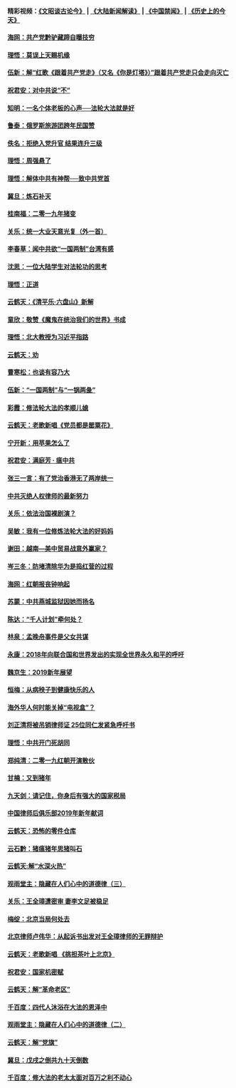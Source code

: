 #### 精彩视频：[《文昭谈古论今》](https://github.com/gfw-breaker/wenzhao/blob/master/README.md?t=01140331) | [《大陆新闻解读》](https://github.com/gfw-breaker/ntdtv-comedy/blob/master/README.md?t=01140331) | [《中国禁闻》](https://github.com/gfw-breaker/ntdtv-news/blob/master/README.md?t=01140331) | [《历史上的今天》](https://github.com/gfw-breaker/today-in-history/blob/master/README.md?t=01140331) 

#### [海网：共产党黔驴藏蹄自曝技穷](../pages/nsc993/n10969562.md?t=01140331) 

#### [理悟：莫误上天赐机缘](../pages/nsc993/n10969514.md?t=01140331) 

#### [伍新：解“红歌《跟着共产党走》（又名《你是灯塔》）”跟着共产党走只会走向灭亡](../pages/nsc993/n10969074.md?t=01140331) 

#### [祝君安：对中共说“不”](../pages/nsc993/n10968464.md?t=01140331) 

#### [知明：一名个体老板的心声──法轮大法就是好](../pages/nsc993/n10967473.md?t=01140331) 

#### [鲁泰：俄罗斯旅游团跨年民国赞](../pages/nsc993/n10967035.md?t=01140331) 

#### [佚名：拒绝入党升官  结果连升三级](../pages/nsc993/n10965069.md?t=01140331) 

#### [理悟：周强悬了](../pages/nsc993/n10965044.md?t=01140331) 

#### [理悟：解体中共有神帮──致中共党首](../pages/nsc993/n10963824.md?t=01140331) 

#### [冀旦：炼石补天](../pages/nsc993/n10963818.md?t=01140331) 

#### [桂南福：二零一九年猪变](../pages/nsc993/n10963774.md?t=01140331) 

#### [关乐：统一大业天意光复（外一首）](../pages/nsc993/n10963765.md?t=01140331) 

#### [李春草：闻中共欲“一国两制”台湾有感](../pages/nsc993/n10963761.md?t=01140331) 

#### [沈思：一位大陆学生对法轮功的思考](../pages/nsc993/n10960706.md?t=01140331) 

#### [理悟：正道](../pages/nsc993/n10960529.md?t=01140331) 

#### [云鹤天：《清平乐‧六盘山》新解](../pages/nsc993/n10959258.md?t=01140331) 

#### [童欣：敬赞《魔鬼在统治我们的世界》书成](../pages/nsc993/n10959244.md?t=01140331) 

#### [理悟：北大教授为习近平指路](../pages/nsc993/n10959234.md?t=01140331) 

#### [云鹤天：劝](../pages/nsc993/n10959226.md?t=01140331) 

#### [曹寒松：也谈有容乃大](../pages/nsc993/n10959191.md?t=01140331) 

#### [伍新：“一国两制”与“一锅两彘”](../pages/nsc993/n10958297.md?t=01140331) 

#### [彩霞：修法轮大法的孝顺儿媳](../pages/nsc993/n10958333.md?t=01140331) 

#### [云鹤天：老歌新唱《党员都是罂粟花》](../pages/nsc993/n10958225.md?t=01140331) 

#### [宁开新：用苹果怎么了](../pages/nsc993/n10955962.md?t=01140331) 

#### [祝君安：满庭芳 · 瘟中共](../pages/nsc993/n10955949.md?t=01140331) 

#### [张三一言：有了党治香港无了两岸统一](../pages/nsc993/n10955943.md?t=01140331) 

#### [中共灭绝人权律师的最新努力](../pages/nsc993/n10954725.md?t=01140331) 

#### [关乐：依法治国裸剧演？](../pages/nsc993/n10952420.md?t=01140331) 

#### [吴敏：我有一位修炼法轮大法的好妈妈](../pages/nsc993/n10952484.md?t=01140331) 

#### [谢田：越南—美中贸易战意外赢家？](../pages/nsc993/n10940351.md?t=01140331) 

#### [岑三冬：防堵清除华为是捣红营的过程](../pages/nsc993/n10952342.md?t=01140331) 

#### [海网：红朝报丧钟响起](../pages/nsc993/n10951480.md?t=01140331) 

#### [苏蒙：中共燕城监狱因她而扬名](../pages/nsc993/n10951476.md?t=01140331) 

#### [陈达：“千人计划”牵何处？](../pages/nsc993/n10951466.md?t=01140331) 

#### [林泉：孟晚舟事件是父女共谋](../pages/nsc993/n10947780.md?t=01140331) 

#### [永康：2018年向联合国和世界发出的实现全世界永久和平的呼吁](../pages/nsc993/n10947756.md?t=01140331) 

#### [魏京生：2019新年展望](../pages/nsc993/n10947691.md?t=01140331) 

#### [恒梅：从病秧子到健康快乐的人](../pages/nsc993/n10947469.md?t=01140331) 

#### [海外华人何时能关掉“电视盒”？](../pages/nsc993/n10945406.md?t=01140331) 

#### [刘正清将被吊销律师证 25位同仁发紧急呼吁书](../pages/nsc993/n10944361.md?t=01140331) 

#### [理悟：中共开门死胡同](../pages/nsc993/n10944908.md?t=01140331) 

#### [郑纯清：二零一九红朝开演散伙](../pages/nsc993/n10944905.md?t=01140331) 

#### [甘楠：又到猪年](../pages/nsc993/n10944903.md?t=01140331) 

#### [九天剑：请记住，你身后有强大的国家税局](../pages/nsc993/n10944885.md?t=01140331) 

#### [中国律师后俱乐部2019年新年献词](../pages/nsc993/n10944348.md?t=01140331) 

#### [云鹤天：恐怖的零件仓库](../pages/nsc993/n10942847.md?t=01140331) 

#### [云石黔：猪瘟猪年思猪叫石](../pages/nsc993/n10943180.md?t=01140331) 

#### [云鹤天:解“水深火热”](../pages/nsc993/n10942828.md?t=01140331) 

#### [观雨堂主：隐藏在人们心中的道德律（三）](../pages/nsc993/n10941445.md?t=01140331) 

#### [关乐：王全璋遭密审 妻李文足被稳足](../pages/nsc993/n10941420.md?t=01140331) 

#### [梅绽：北京当局何处去](../pages/nsc993/n10941407.md?t=01140331) 

#### [北京律师卢伟华：从起诉书出发对王全璋律师的无罪辩护](../pages/nsc993/n10939303.md?t=01140331) 

#### [云鹤天：老歌新唱 《挑担茶叶上北京》](../pages/nsc993/n10937870.md?t=01140331) 

#### [祝君安：国家机密赋](../pages/nsc993/n10937863.md?t=01140331) 

#### [云鹤天：解“革命老区”](../pages/nsc993/n10937858.md?t=01140331) 

#### [千百度：四代人沐浴在大法的恩泽中](../pages/nsc993/n10937630.md?t=01140331) 

#### [观雨堂主：隐藏在人们心中的道德律（二）](../pages/nsc993/n10937219.md?t=01140331) 

#### [云鹤天：解“党旗”](../pages/nsc993/n10937211.md?t=01140331) 

#### [冀旦：戊戌之倒共九十天倒数](../pages/nsc993/n10937168.md?t=01140331) 

#### [千百度：修大法的老太太面对百万之利不动心](../pages/nsc993/n10934913.md?t=01140331) 

